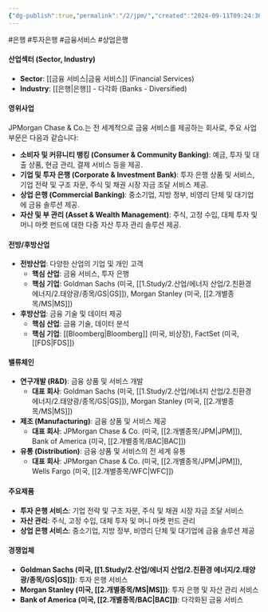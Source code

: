 ```yaml
---
{"dg-publish":true,"permalink":"/2/jpm/","created":"2024-09-11T09:24:36.749+09:00","updated":"2025-06-03T20:05:59.681+09:00"}
---
```


#은행 #투자은행 #금융서비스 #상업은행

#### 산업섹터 (Sector, Industry)

- **Sector**: [[금융 서비스\|금융 서비스]] (Financial Services)
- **Industry**: [[은행\|은행]] - 다각화 (Banks - Diversified)

#### 영위사업

JPMorgan Chase & Co.는 전 세계적으로 금융 서비스를 제공하는 회사로, 주요 사업 부문은 다음과 같습니다:

- **소비자 및 커뮤니티 뱅킹 (Consumer & Community Banking)**: 예금, 투자 및 대출 상품, 현금 관리, 결제 서비스 등을 제공.
- **기업 및 투자 은행 (Corporate & Investment Bank)**: 투자 은행 상품 및 서비스, 기업 전략 및 구조 자문, 주식 및 채권 시장 자금 조달 서비스 제공.
- **상업 은행 (Commercial Banking)**: 중소기업, 지방 정부, 비영리 단체 및 대기업에 금융 솔루션 제공.
- **자산 및 부 관리 (Asset & Wealth Management)**: 주식, 고정 수입, 대체 투자 및 머니 마켓 펀드에 대한 다중 자산 투자 관리 솔루션 제공.

#### 전방/후방산업

- **전방산업**: 다양한 산업의 기업 및 개인 고객
    - **핵심 산업**: 금융 서비스, 투자 은행
    - **핵심 기업**: Goldman Sachs (미국, [[1.Study/2.산업/에너지 산업/2.친환경 에너지/2.태양광/종목/GS\|GS]]), Morgan Stanley (미국, [[2.개별종목/MS\|MS]])
- **후방산업**: 금융 기술 및 데이터 제공
    - **핵심 산업**: 금융 기술, 데이터 분석
    - **핵심 기업**: [[Bloomberg\|Bloomberg]] (미국, 비상장), FactSet (미국, [[FDS\|FDS]])

#### 밸류체인

- **연구개발 (R&D)**: 금융 상품 및 서비스 개발
    - **대표 회사**: Goldman Sachs (미국, [[1.Study/2.산업/에너지 산업/2.친환경 에너지/2.태양광/종목/GS\|GS]]), Morgan Stanley (미국, [[2.개별종목/MS\|MS]])
- **제조 (Manufacturing)**: 금융 상품 및 서비스 제공
    - **대표 회사**: JPMorgan Chase & Co. (미국, [[2.개별종목/JPM\|JPM]]), Bank of America (미국, [[2.개별종목/BAC\|BAC]])
- **유통 (Distribution)**: 금융 상품 및 서비스의 전 세계 유통
    - **대표 회사**: JPMorgan Chase & Co. (미국, [[2.개별종목/JPM\|JPM]]), Wells Fargo (미국, [[2.개별종목/WFC\|WFC]])

#### 주요제품

- **투자 은행 서비스**: 기업 전략 및 구조 자문, 주식 및 채권 시장 자금 조달 서비스
- **자산 관리**: 주식, 고정 수입, 대체 투자 및 머니 마켓 펀드 관리
- **상업 은행 서비스**: 중소기업, 지방 정부, 비영리 단체 및 대기업에 금융 솔루션 제공

#### 경쟁업체

- **Goldman Sachs (미국, [[1.Study/2.산업/에너지 산업/2.친환경 에너지/2.태양광/종목/GS\|GS]])**: 투자 은행 서비스
- **Morgan Stanley (미국, [[2.개별종목/MS\|MS]])**: 투자 은행 및 자산 관리 서비스
- **Bank of America (미국, [[2.개별종목/BAC\|BAC]])**: 다각화된 금융 서비스